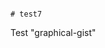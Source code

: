                                                                                                                                                                                                                                                                                                                                                      # test7
Test "graphical-gist"